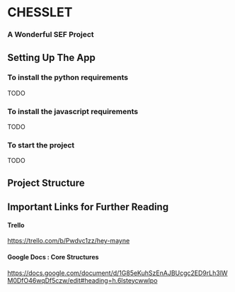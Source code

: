 # CHESSLET
### A Wonderful SEF Project

## Setting Up The App
### To install the python requirements
TODO

### To install the javascript requirements
TODO

### To start the project 
TODO

## Project Structure

## Important Links for Further Reading
#### Trello
https://trello.com/b/Pwdvc1zz/hey-mayne

#### Google Docs : Core Structures
https://docs.google.com/document/d/1G85eKuhSzEnAJBUcgc2ED9rLh3lWM0DfO46wqDf5czw/edit#heading=h.6lsteycwwlpo
